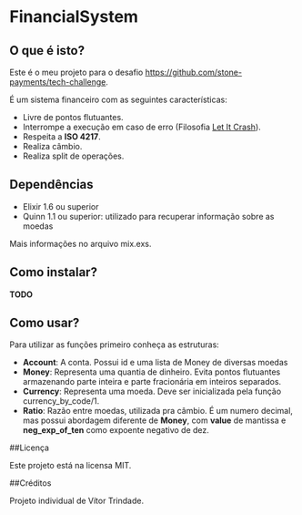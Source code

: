 # FinancialSystem

## O que é isto?

Este é o meu projeto para o desafio https://github.com/stone-payments/tech-challenge.

É um sistema financeiro com as seguintes características:

* Livre de pontos flutuantes.
* Interrompe a execução em caso de erro (Filosofia [Let It Crash](https://ferd.ca/the-zen-of-erlang.html)).
* Respeita a **ISO 4217**.
* Realiza câmbio.
* Realiza split de operações.

## Dependências

* Elixir 1.6 ou superior
* Quinn 1.1 ou superior: utilizado para recuperar informação sobre as moedas

Mais informações no arquivo mix.exs.

## Como instalar?

**TODO**

## Como usar?

Para utilizar as funções primeiro conheça as estruturas:

* **Account**: A conta. Possui id e uma lista de Money de diversas moedas
* **Money**: Representa uma quantia de dinheiro. Evita pontos flutuantes armazenando parte inteira e parte fracionária em inteiros separados.
* **Currency**: Representa uma moeda. Deve ser inicializada pela função currency_by_code/1.
* **Ratio**: Razão entre moedas, utilizada pra câmbio. É um numero decimal, mas possui abordagem diferente de **Money**, com **value** de mantissa e **neg_exp_of_ten** como expoente negativo de dez.  

##Licença

Este projeto está na licensa MIT.

##Créditos

Projeto individual de Vítor Trindade.
